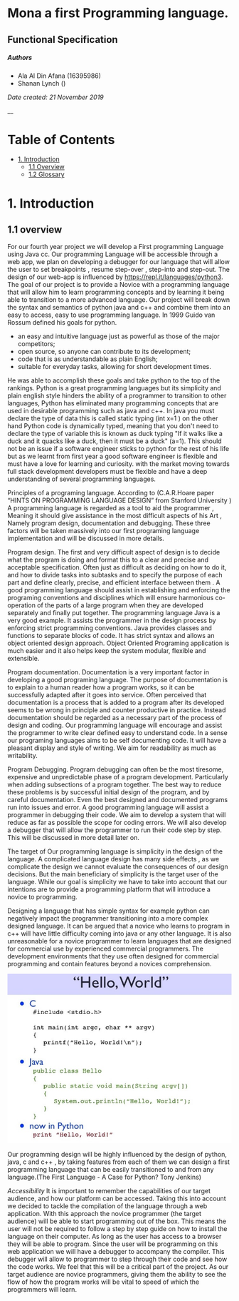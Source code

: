 Mona a first Programming language.
=======
**Functional Specification**
-------
##### **Authors**
* Ala Al Din Afana (16395986)
* Shanan Lynch     ()

*Date created: 21 November 2019*

__
# Table of Contents
* [1. Introduction](#1-introduction)
  * [1.1 Overview](#11-overview)
  * [1.2 Glossary](#13-glossary)
















# 1. Introduction
## 1.1 overview
For our fourth year project we will develop a First programming Language using Java cc. Our programming Language will be accessible through a web app, we plan on developing a debugger for our language that will allow the user to set breakpoints , resume step-over , step-into and step-out.
The design of our web-app is influenced by https://repl.it/languages/python3. 
The goal of our project is to provide a Novice with a programming language that will allow him to learn programming concepts and by learning it being able to transition to a more advanced language.
Our project will break down the syntax and semantics of python java and c++ and combine them into an easy to access, easy to use programming language. In 1999 Guido van Rossum defined his goals for python.
* an easy and intuitive language just as powerful as those of the major competitors;
* open source, so anyone can contribute to its development;
* code that is as understandable as plain English;
* suitable for everyday tasks, allowing for short development times. 


He was able to accomplish these goals and take python to the top of the rankings. Python is a great programming languages but its simplicity and plain english style hinders the ability of a programmer to transition to other languages, Python has eliminated many programming concepts that are used in desirable programming such as java and c++.
In java you must declare the type of data this is called static typing (int  x=1 ) on the other hand Python code is dynamically typed, meaning that you don't need to declare the type of variable this is known as duck typing 
"If it walks like a duck and it quacks like a duck, then it must be a duck"  (a=1).
This should not be an issue if a software engineer sticks to python for the rest of his life but as we learnt from first year a good software engineer is flexible and must have a love for learning and curiosity. with the market moving towards full stack development developers must be flexible and have a deep understanding of several programming languages. 
  
Principles of a programing language. 
According to (C.A.R.Hoare paper “HINTS ON PROGRAMMING LANGUAGE DESIGN” from Stanford University )
A programming language is regarded as a  tool to aid the programmer , Meaning it should give assistance in the most difficult aspects of his Art , Namely program design,  documentation and debugging. These three factors will be taken massively into our first programing language implementation and will be discussed in more details.

Program design. 
The first and very difficult aspect of design is to decide what the program is doing and format this to a clear and precise and acceptable specification. Often just as difficult as deciding on how to do it, and how to divide tasks into subtasks and to specify the purpose of each part and define clearly, precise, and efficient interface between them .
A good programming language should assist in establishing and enforcing the programing conventions and disciplines which will ensure harmonious co-operation of the parts of a large program when they are developed separately and finally put together. The programming language Java is a very good example. It assists the programmer in the design process by enforcing strict programming conventions. Java provides classes and functions to separate blocks of code. It has strict syntax and allows an object oriented design approach. Object Oriented Programing application is much easier and it also helps keep the system modular, flexible and extensible.

Program documentation.
Documentation is a very important factor in developing a good programing language. The purpose of documentation is to explain to a human reader how a program works, so it can be successfully adapted after it goes into service. Often perceived that documentation is a process that is added to a program after its developed seems to be wrong in principle and counter productive in practice. Instead documentation should be regarded as a necessary part of the process of design and coding. 
Our programming language will encourage and assist the programmer to write clear defined easy to understand code. In a sense our programing languages aims to be self documenting code. It will have a pleasant display and style of writing.
We aim for readability as much as writability.

Program Debugging.
Program debugging can often be the most tiresome, expensive and unpredictable phase of a program development. Particularly when adding subsections of a program together. The best way to reduce these problems is by successful initial design of the program, and by careful documentation. Even the best designed and documented programs run into issues and error. A good programming language will assist a programmer in debugging their code. We aim to develop a system that will reduce as far as possible the scope for coding errors. We will also develop a debugger that will allow the programmer to run their code step by step. This will be discussed in more detail later on.

The target of Our programming language is simplicity in the design of the language. A complicated language design has many side effects , as we complicate the design we cannot evaluate the consequences of our design decisions. But the main beneficiary of simplicity is the target user of the language.
While our goal is simplicity we have to take into account that our intentions are to provide a programming platform that will introduce a novice to programming. 

Designing a language that has simple syntax for example python can negatively impact the programmer transitioning into a more complex designed language. 
It can be argued that a novice who learns to program in c++ will have little difficulty coming into java or any other language.
It is also unreasonable for a novice programmer to learn languages that are designed for commercial use by experienced commercial programmers.
The development environments that they use often designed for commercial programming and contain features beyond a novices comprehension.

<img style="margin: 0 auto;" src="Images/difference.jpg">
 
Our programming design will be highly influenced by the design of python, java, c and c++ , by taking features from each of them we can design a first programming language that can be easily transitioned to and from any language.(The First Language - A Case for Python?
Tony Jenkins)

_Accessibility_
It is important to remember the capabilities of our target audience, and how our platform can be accessed. Taking this into account we decided to tackle the compilation of the language through a web application. With this approach the novice programmer (the target audience) will be able to start programming out of the box. This means the user will not be required to follow a step by step guide on how to install the language on their computer. As long as the user has access to a browser they will be able to program. Since the user will be programming on this web application we will have a debugger to accompany the compiler. This debugger will allow to programmer to step through their code and see how the code works. We feel that this will be a critical part of the project. As our target audience are novice programmers, giving them the ability to see the flow of how the program works will be vital to speed of which the programmers will learn.
